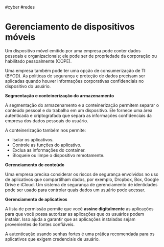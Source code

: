 #cyber #redes 
# Gerenciamento de dispositivos móveis

Um dispositivo móvel emitido por uma empresa pode conter dados pessoais e organizacionais; ele pode ser de propriedade da corporação ou habilitado pessoalmente (COPE).

Uma empresa também pode ter uma opção de consumerização de TI (BYOD). As políticas de segurança e proteção de dados precisam ser aplicadas quando houver informações corporativas confidenciais no dispositivo do usuário.

**Segmentação e conteinerização do armazenamento**

A segmentação do armazenamento e a conteinerização permitem separar o conteúdo pessoal e do trabalho em um dispositivo. Ele fornece uma área autenticada e criptografada que separa as informações confidenciais da empresa dos dados pessoais do usuário.

A conteinerização também nos permite:

- Isolar os aplicativos.
- Controle as funções do aplicativo.
- Exclua as informações do container.
- Bloqueie ou limpe o dispositivo remotamente.

**Gerenciamento de conteúdo**

Uma empresa precisa considerar os riscos de segurança envolvidos no uso de aplicativos que compartilham dados, por exemplo, Dropbox, Box, Google Drive e iCloud. Um sistema de segurança de gerenciamento de identidades pode ser usado para controlar quais dados um usuário pode acessar.

**Gerenciamento de aplicativos**

A lista de permissão permite que você **assine digitalmente** as aplicações para que você possa autorizar as aplicações que os usuários podem instalar. Isso ajuda a garantir que as aplicações instaladas sejam provenientes de fontes confiáveis.

A autenticação usando senhas fortes é uma prática recomendada para os aplicativos que exigem credenciais de usuário.
















